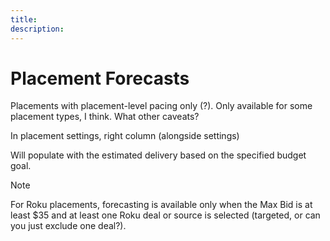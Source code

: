 ```yaml
---
title: 
description: 
---
```


# Placement Forecasts

Placements with placement-level pacing only (?). Only available for some placement types, I think. What other caveats?

In placement settings, right column (alongside settings)

Will populate with the estimated delivery based on the specified budget goal.

>[!NOTE]
>
> For Roku placements, forecasting is available only when the Max Bid is at least $35 and at least one Roku deal or source is selected (targeted, or can you just exclude one deal?).
